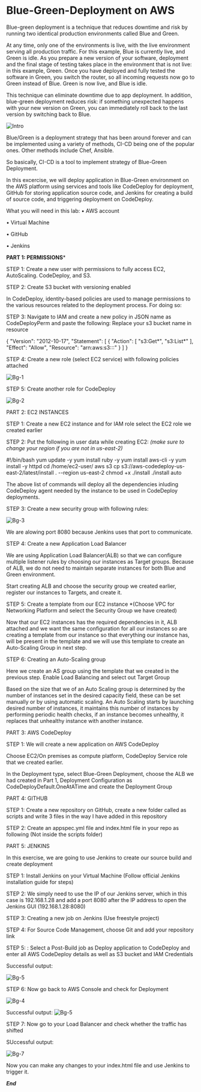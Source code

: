 # Blue-Green-Deployment on AWS


Blue-green deployment is a technique that reduces downtime and risk by running two identical production environments called Blue and Green.

At any time, only one of the environments is live, with the live environment serving all production traffic. For this example, Blue is currently live, and Green is idle.
As you prepare a new version of your software, deployment and the final stage of testing takes place in the environment that is not live: in this example, Green. 
Once you have deployed and fully tested the software in Green, you switch the router, so all incoming requests now go to Green instead of Blue. Green is now live, and Blue is idle.

This technique can eliminate downtime due to app deployment. In addition, blue-green deployment reduces risk: if something unexpected happens with your new version on Green, you can immediately roll back to the last version by switching back to Blue.

![Intro](https://github.com/roshnii20/Blue-Green-Deployment/blob/main/Pictures/Capture.PNG)



Blue/Green is a deployment strategy that has been around forever and can be implemented using a variety of methods, CI-CD being one of the popular ones. Other methods include Chef, Ansible.

So basically, CI-CD is a tool to implement strategy of Blue-Green Deployment.

In this excercise, we will deploy application in Blue-Green environment on the AWS platform using services and tools like CodeDeploy for deployment, GitHub for storing application source code, and Jenkins for creating a build of source code, and triggering deployment on CodeDeploy.

What you will need in this lab:
•	AWS account

•	Virtual Machine

•	GitHub 

•	Jenkins

**PART 1: PERMISSIONS***

STEP 1: Create a new user with permissions to fully access EC2, AutoScaling. CodeDeploy, and S3.

STEP 2: Create S3 bucket with versioning enabled

In CodeDeploy, identity-based policies are used to manage permissions to the various resources related to the deployment process. For doing so:

STEP 3: Navigate to IAM and create a new policy in JSON name as CodeDeployPerm and paste the following: Replace your s3 bucket name in resource 

{
    "Version": "2012-10-17",
    "Statement": [
        {
            "Action": [
                "s3:Get*",
                "s3:List*"
            ],
            "Effect": "Allow",
            "Resource": "arn:aws:s3:::<your-bucket-name>"
        }
    ]
}


STEP 4: Create a new role (select EC2 service) with following policies attached

![Bg-1](https://github.com/roshnii20/Blue-Green-Deployment/blob/main/Pictures/BG-1.png)

STEP 5: Create another role for CodeDeploy

![Bg-2](https://github.com/roshnii20/Blue-Green-Deployment/blob/main/Pictures/BG-2.png)

PART 2: EC2 INSTANCES

STEP 1: Create a new EC2 instance and for IAM role select the EC2 role we created earlier

STEP 2: Put the following in user data while creating EC2: *(make sure to change your region if you are not in us-east-2)*

#!/bin/bash
yum update -y
yum install ruby -y
yum install aws-cli -y
yum install -y httpd 
cd /home/ec2-user/
aws s3 cp s3://aws-codedeploy-us-east-2/latest/install . --region us-east-2
chmod +x ./install
./install auto

The above list of commands will deploy all the dependencies inluding CodeDeploy agent needed by the instance to be used in CodeDeploy deployments.

STEP 3: Create a new security group with following rules:

![Bg-3](https://github.com/roshnii20/Blue-Green-Deployment/blob/main/Pictures/BG-3.png)

We are alowing port 8080 because Jenkins uses that port to communicate.

STEP 4: Create a new Application Load Balancer

We are using Application Load Balancer(ALB) so that we can configure multiple listener rules by choosing our instances as Target groups. Because of ALB, we do not need to maintain separate instances for both Blue and Green environment.


Start creating ALB and choose the security group we created earlier, register our instances to Targets, and create it.


STEP 5: Create a template from our EC2 instance *(Choose VPC for Networking Platform and select the Security Group we have created)


Now that our EC2 instances has the required dependencies in it, ALB attached and we want the same configuration for all our instances so are creating a template from our instance so that everything our instance has, will be present in the template and we will use this template to create an Auto-Scaling Group in next step. 


STEP 6: Creating an Auto-Scaling group

Here we create an AS group using the template that we created in the previous step. Enable Load Balancing and select out Target Group

Based on the size that we of an Auto Scaling group is determined by the number of instances set in the desired capacity field, these can be set manually or by using automatic scaling. An Auto Scaling starts by launching desired number of instances, it maintains this number of instances by performing periodic health checks, if an instance becomes unhealthy, it replaces that unhealthy instance with another instance.

PART 3: AWS CodeDeploy

STEP 1: We will create a new application on AWS CodeDeploy  

Choose EC2/On premises as compute platform, CodeDeploy Service role that we created earlier.

In the Deployment type, select Blue-Green Deployment, choose the ALB we had created in Part 1, Deployment Configuration as CodeDeployDefault.OneAtATime and create the Deployment Group


PART 4: GITHUB

STEP 1: Create a new repository on GitHub, create a new folder called as scripts and write 3 files in the way I have added in this repository


STEP 2: Create an appspec.yml file and index.html file in your repo as following (Not inside the scripts folder)


PART 5: JENKINS

In this exercise, we are going to use Jenkins to create our source build and create deployment

STEP 1: Install Jenkins on your Virtual Machine (Follow official Jenkins installation guide for steps)


STEP 2: We simply need to use the IP of our Jenkins server, which in this case is 192.168.1.28 and add a port 8080 after the IP address to open the Jenkins GUI (192.168.1.28:8080)


STEP 3: Creating a new job on Jenkins (Use freestyle project)


STEP 4: For Source Code Management, choose Git and add your repository link


STEP 5: : Select a Post-Build job as Deploy application to CodeDeploy and enter all AWS CodeDeploy details as well as S3 bucket and IAM Credentials 

Successful output:

![Bg-5](https://github.com/roshnii20/Blue-Green-Deployment/blob/main/Pictures/BG-6.png)


STEP 6: Now go back to AWS Console and check for Deployment

![Bg-4](https://github.com/roshnii20/Blue-Green-Deployment/blob/main/Pictures/BG-4.png)


Successful output:
![Bg-5](https://github.com/roshnii20/Blue-Green-Deployment/blob/main/Pictures/BG-5.png)



STEP 7: Now go to your Load Balancer and check whether the traffic has shifted


SUccessful output:

![Bg-7](https://github.com/roshnii20/Blue-Green-Deployment/blob/main/Pictures/BG-7.PNG)


Now you can make any changes to your index.html file and use Jenkins to trigger it.


***End***
